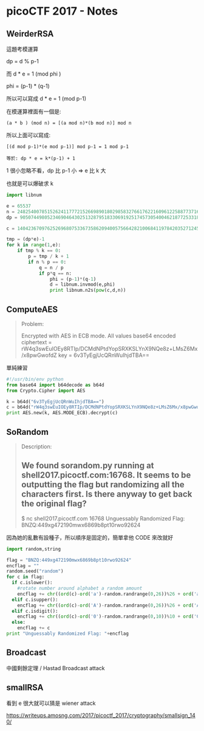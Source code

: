 # picoCTF 2017 - Notes

## WeirderRSA

這題考模運算

dp = d % p-1


而 d * e = 1 (mod phi )

phi = (p-1) * (q-1)

所以可以寫成 d * e = 1 (mod p-1)

在模運算裡面有一個是:

```(a * b ) (mod n) = [(a mod n)*(b mod n)] mod n```

所以上面可以寫成:

```
[(d mod p-1)*(e mod p-1)] mod p-1 = 1 mod p-1

等於: dp * e = k*(p-1) + 1
```

1 很小忽略不看，dp 比 p-1 小 => e 比 k 大

也就是可以爆破求 k


```python
import libnum

e = 65537
n = 248254007851526241177721526698901802985832766176221609612258877371620580060433101538328030305219918697643619814200930679612109885533801335348445023751670478437073055544724280684733298051599167660303645183146161497485358633681492129668802402065797789905550489547645118787266601929429724133167768465309665906113
dp = 905074498052346904643025132879518330691925174573054004621877253318682675055421970943552016695528560364834446303196939207056642927148093290374440210503657

c = 140423670976252696807533673586209400575664282100684119784203527124521188996403826597436883766041879067494280957410201958935737360380801845453829293997433414188838725751796261702622028587211560353362847191060306578510511380965162133472698713063592621028959167072781482562673683090590521214218071160287665180751

tmp = (dp*e)-1
for k in range(1,e):
	if tmp % k == 0:
		p = tmp / k + 1
		if n % p == 0:
			q = n / p
			if p*q == n:
				phi = (p-1)*(q-1)
				d = libnum.invmod(e,phi)
				print libnum.n2s(pow(c,d,n))


```

## ComputeAES
> Problem:
> 
> Encrypted with AES in ECB mode. All values base64 encoded
> ciphertext = rW4q3swEuIOEy8RTIp/DCMdNPtdYopSRXKSLYnX9NQe8z+LMsZ6Mx/x8pwGwofdZ
> key = 6v3TyEgjUcQRnWuIhjdTBA==

單純練習

```python
#!/usr/bin/env python
from base64 import b64decode as b64d 
from Crypto.Cipher import AES

k = b64d("6v3TyEgjUcQRnWuIhjdTBA==")
c = b64d("rW4q3swEuIOEy8RTIp/DCMdNPtdYopSRXKSLYnX9NQe8z+LMsZ6Mx/x8pwGwofdZ")
print AES.new(k, AES.MODE_ECB).decrypt(c)
```

## SoRandom
> Description:
>
> We found sorandom.py running at shell2017.picoctf.com:16768. It seems to be outputting the flag but randomizing all the characters first. Is there anyway to get back the original flag?
> ---
> $ nc shell2017.picoctf.com 16768
> Unguessably Randomized Flag: BNZQ:449xg472190mwx6869b8pt10rwo92624


因為她的亂數有設種子，所以順序是固定的，簡單拿他 CODE 來改就好
```python
import random,string

flag = "BNZQ:449xg472190mwx6869b8pt10rwo92624"
encflag = ""
random.seed("random")
for c in flag:
  if c.islower():
    #rotate number around alphabet a random amount
    encflag += chr((ord(c)-ord('a')-random.randrange(0,26))%26 + ord('a'))
  elif c.isupper():
    encflag += chr((ord(c)-ord('A')-random.randrange(0,26))%26 + ord('A'))
  elif c.isdigit():
    encflag += chr((ord(c)-ord('0')-random.randrange(0,10))%10 + ord('0'))
  else:
    encflag += c
print "Unguessably Randomized Flag: "+encflag
```

## Broadcast

中國剩餘定理 / Hastad Broadcast attack

## smallRSA

看到 e 很大就可以猜是 wiener attack


https://writeups.amosng.com/2017/picoctf_2017/cryptography/smallsign_140/